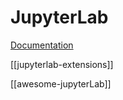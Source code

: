 # JupyterLab
[Documentation](https://jupyterlab.readthedocs.io/en/stable/)

[[jupyterlab-extensions]]

[[awesome-jupyterLab]]